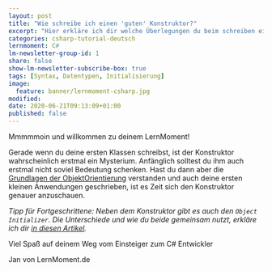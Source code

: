 ```yaml
---
layout: post
title: "Wie schreibe ich einen 'guten' Konstruktor?"
excerpt: "Hier erkläre ich dir welche Überlegungen du beim schreiben eines Konstruktors beachten solltest."
categories: csharp-tutorial-deutsch
lernmoment: C#
lm-newsletter-group-id: 1
share: false
show-lm-newsletter-subscribe-box: true
tags: [Syntax, Datentypen, Initialisierung]
image:
  feature: banner/lernmoment-csharp.jpg
modified:
date: 2020-06-21T09:13:09+01:00
published: false
---
```


Mmmmmoin und willkommen zu deinem LernMoment!

Gerade wenn du deine ersten Klassen schreibst, ist der Konstruktor wahrscheinlich erstmal ein Mysterium. Anfänglich solltest du ihm auch erstmal nicht soviel Bedeutung schenken. Hast du dann aber die [Grundlagen der ObjektOrientierung](https://www.youtube.com/playlist?list=PLP2TrPpx5VNl4t9kS2MMWNveEWl41gEKX) verstanden und auch deine ersten kleinen Anwendungen geschrieben, ist es Zeit sich den Konstruktor genauer anzuschauen.



*Tipp für Fortgeschrittene: Neben dem Konstruktor gibt es auch den `Object Initializer`. Die Unterschiede und wie du beide gemeinsam nutzt, erkläre ich dir [in diesen Artikel](/csharp-programmieren/initialisierung-mit-konstruktor-und-object-initializer/).*

Viel Spaß auf deinem Weg vom Einsteiger zum C# Entwickler

Jan von LernMoment.de
